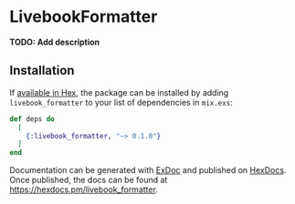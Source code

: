 # LivebookFormatter

**TODO: Add description**

## Installation

If [available in Hex](https://hex.pm/docs/publish), the package can be installed
by adding `livebook_formatter` to your list of dependencies in `mix.exs`:

```elixir
def deps do
  [
    {:livebook_formatter, "~> 0.1.0"}
  ]
end
```

Documentation can be generated with [ExDoc](https://github.com/elixir-lang/ex_doc)
and published on [HexDocs](https://hexdocs.pm). Once published, the docs can
be found at <https://hexdocs.pm/livebook_formatter>.

